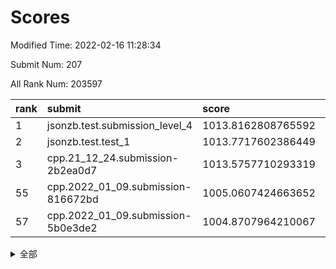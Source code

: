 # Scores

Modified Time: 2022-02-16 11:28:34

Submit Num: 207

All Rank Num: 203597

| rank |               submit               |       score        |       sigma        | pk_num |
| :--- | :--------------------------------- | :----------------- | :----------------- | :----- |
| 1    | jsonzb.test.submission_level_4     | 1013.8162808765592 | 0.8061270846385837 | 3932   |
| 2    | jsonzb.test.test_1                 | 1013.7717602386449 | 0.8086011936387523 | 3935   |
| 3    | cpp.21_12_24.submission-2b2ea0d7   | 1013.5757710293319 | 0.8391224527219675 | 3929   |
| 55   | cpp.2022_01_09.submission-816672bd | 1005.0607424663652 | 0.7154665813169852 | 3934   |
| 57   | cpp.2022_01_09.submission-5b0e3de2 | 1004.8707964210067 | 0.7248822214206846 | 3938   |


<details>
<summary>全部</summary>

| rank |                 submit                 |       score        |       sigma        | pk_num |
| :--- | :------------------------------------- | :----------------- | :----------------- | :----- |
| 1    | jsonzb.test.submission_level_4         | 1013.8162808765592 | 0.8061270846385837 | 3932   |
| 2    | jsonzb.test.test_1                     | 1013.7717602386449 | 0.8086011936387523 | 3935   |
| 3    | cpp.21_12_24.submission-2b2ea0d7       | 1013.5757710293319 | 0.8391224527219675 | 3929   |
| 4    | gobigger.level_3.submission_level_3_30 | 1011.6320941234511 | 0.7893807481021942 | 3935   |
| 5    | gobigger.level_3.submission_level_3_3  | 1011.6027323589446 | 0.7954946644587967 | 3930   |
| 6    | gobigger.level_3.submission_level_3_20 | 1011.4745364080422 | 0.77456421840973   | 3936   |
| 7    | gobigger.level_3.submission_level_3_1  | 1011.2177897961814 | 0.8099562414634748 | 3934   |
| 8    | gobigger.level_3.submission_level_3_17 | 1011.0735914985    | 0.7803763856188574 | 3934   |
| 9    | gobigger.level_3.submission_level_3_45 | 1011.0475450770435 | 0.7871002971754565 | 3931   |
| 10   | gobigger.level_3.submission_level_3_2  | 1010.9966203779663 | 0.7714118407096151 | 3938   |
| 11   | gobigger.level_3.submission_level_3_8  | 1010.9355983187903 | 0.7624514176176601 | 3935   |
| 12   | gobigger.level_3.submission_level_3_10 | 1010.6912786211607 | 0.7726094230994383 | 3931   |
| 13   | gobigger.level_3.submission_level_3_26 | 1010.680609422285  | 0.7734057072547067 | 3937   |
| 14   | gobigger.level_3.submission_level_3_28 | 1010.5577985730522 | 0.759462391610646  | 3935   |
| 15   | gobigger.level_3.submission_level_3_24 | 1010.5511550627087 | 0.7753331775009785 | 3936   |
| 16   | gobigger.level_3.submission_level_3_42 | 1010.5327058661873 | 0.7575853494096713 | 3936   |
| 17   | gobigger.level_3.submission_level_3_13 | 1010.4648683381191 | 0.7866602468357428 | 3926   |
| 18   | gobigger.level_3.submission_level_3_9  | 1010.3939580192509 | 0.7588545175081033 | 3933   |
| 19   | gobigger.level_3.submission_level_3_44 | 1010.3484897422625 | 0.7658900034979711 | 3935   |
| 20   | gobigger.level_3.submission_level_3_21 | 1010.3173325190727 | 0.7851403052907764 | 3936   |
| 21   | gobigger.level_3.submission_level_3_18 | 1010.2722860475284 | 0.7483318145676902 | 3936   |
| 22   | gobigger.level_3.submission_level_3_49 | 1010.2432296710347 | 0.7338986960349957 | 3932   |
| 23   | gobigger.level_3.submission_level_3_14 | 1010.1809563712733 | 0.7817034071857047 | 3937   |
| 24   | gobigger.level_3.submission_level_3_43 | 1010.1762159399028 | 0.7852257771002064 | 3932   |
| 25   | gobigger.level_3.submission_level_3_15 | 1009.9732825058071 | 0.7437984184581501 | 3938   |
| 26   | gobigger.level_3.submission_level_3_25 | 1009.938951398538  | 0.7566816716303935 | 3936   |
| 27   | gobigger.level_3.submission_level_3_33 | 1009.9019399632891 | 0.7548824237545876 | 3936   |
| 28   | gobigger.level_3.submission_level_3_34 | 1009.9012379155838 | 0.7540653430417502 | 3931   |
| 29   | gobigger.level_3.submission_level_3_31 | 1009.8614814247916 | 0.760306527350257  | 3933   |
| 30   | gobigger.level_3.submission_level_3_19 | 1009.8216029041614 | 0.7454627963058734 | 3937   |
| 31   | gobigger.level_3.submission_level_3_47 | 1009.798841860264  | 0.7304127224440246 | 3937   |
| 32   | gobigger.level_3.submission_level_3_11 | 1009.7811578027707 | 0.761292642518476  | 3934   |
| 33   | gobigger.level_3.submission_level_3_16 | 1009.7492277196811 | 0.7452185816768272 | 3939   |
| 34   | gobigger.level_3.submission_level_3_23 | 1009.678081547172  | 0.7647810470273889 | 3936   |
| 35   | gobigger.level_3.submission_level_3_48 | 1009.6765547429148 | 0.7795564005809994 | 3929   |
| 36   | gobigger.level_3.submission_level_3_40 | 1009.6545839460566 | 0.7391101840333204 | 3937   |
| 37   | gobigger.level_3.submission_level_3_37 | 1009.6202622056518 | 0.7415066744119336 | 3934   |
| 38   | gobigger.level_3.submission_level_3_36 | 1009.5885119234966 | 0.7435092880224824 | 3933   |
| 39   | gobigger.level_3.submission_level_3_41 | 1009.548952609747  | 0.7749656863381822 | 3931   |
| 40   | gobigger.level_3.submission_level_3_39 | 1009.5433428378382 | 0.7633304031903956 | 3938   |
| 41   | gobigger.level_3.submission_level_3_7  | 1009.4523597849544 | 0.7601869492059647 | 3934   |
| 42   | gobigger.level_3.submission_level_3_38 | 1009.4210289295278 | 0.7287447758422038 | 3933   |
| 43   | gobigger.level_3.submission_level_3_5  | 1009.3295701088942 | 0.7484520551772831 | 3935   |
| 44   | gobigger.level_3.submission_level_3_32 | 1009.3190510876846 | 0.76385384143529   | 3936   |
| 45   | gobigger.level_3.submission_level_3_46 | 1009.1358242056905 | 0.7467731175975154 | 3930   |
| 46   | gobigger.level_3.submission_level_3_29 | 1009.0521883384268 | 0.7419315483194884 | 3936   |
| 47   | gobigger.level_3.submission_level_3_35 | 1008.9330855976357 | 0.7420335438122168 | 3937   |
| 48   | gobigger.level_3.submission_level_3_6  | 1008.9069922421289 | 0.7471398075641751 | 3937   |
| 49   | gobigger.level_3.submission_level_3_22 | 1008.8339531885897 | 0.7572955908600605 | 3935   |
| 50   | gobigger.level_3.submission_level_3_27 | 1008.8150681644219 | 0.756292820004656  | 3940   |
| 51   | gobigger.level_3.submission_level_3_0  | 1008.6679590951409 | 0.7620727627527817 | 3937   |
| 52   | gobigger.level_3.submission_level_3_12 | 1008.4221759950459 | 0.7297740617095159 | 3932   |
| 53   | gobigger.level_3.submission_level_3_4  | 1008.218834287274  | 0.7354764228935954 | 3936   |
| 54   | gobigger.level_1.submission_level_1_30 | 1005.2217917676312 | 0.7224107025901749 | 3934   |
| 55   | cpp.2022_01_09.submission-816672bd     | 1005.0607424663652 | 0.7154665813169852 | 3934   |
| 56   | gobigger.level_1.submission_level_1_24 | 1004.9455959065469 | 0.7272127801047591 | 3937   |
| 57   | cpp.2022_01_09.submission-5b0e3de2     | 1004.8707964210067 | 0.7248822214206846 | 3938   |
| 58   | gobigger.level_1.submission_level_1_20 | 1004.6207904915574 | 0.7278065960984438 | 3930   |
| 59   | gobigger.level_1.submission_level_1_35 | 1004.5207402041365 | 0.7295920335388066 | 3931   |
| 60   | gobigger.level_1.submission_level_1_27 | 1004.443489523262  | 0.7147454251949085 | 3935   |
| 61   | gobigger.level_1.submission_level_1_15 | 1004.2839789548618 | 0.7150129671807799 | 3932   |
| 62   | gobigger.level_1.submission_level_1_5  | 1004.2810935235539 | 0.7149715988375763 | 3929   |
| 63   | gobigger.level_1.submission_level_1_6  | 1003.9795727419906 | 0.7265882925947503 | 3935   |
| 64   | gobigger.level_1.submission_level_1_49 | 1003.9222407945824 | 0.7171505768410632 | 3931   |
| 65   | gobigger.level_1.submission_level_1_4  | 1003.9031633550867 | 0.7230973203299477 | 3935   |
| 66   | gobigger.level_1.submission_level_1_10 | 1003.7315849624633 | 0.7174601070275415 | 3934   |
| 67   | gobigger.level_1.submission_level_1_13 | 1003.6786172363694 | 0.726562049932162  | 3935   |
| 68   | gobigger.level_1.submission_level_1_0  | 1003.6517965503276 | 0.7156886093232823 | 3931   |
| 69   | gobigger.level_1.submission_level_1_11 | 1003.4734602950315 | 0.7114741799117981 | 3936   |
| 70   | gobigger.level_1.submission_level_1_26 | 1003.4721250314126 | 0.7151957633574776 | 3934   |
| 71   | gobigger.level_1.submission_level_1_45 | 1003.4610909800978 | 0.732855154913523  | 3937   |
| 72   | gobigger.level_1.submission_level_1_34 | 1003.45224201605   | 0.7136186689855555 | 3931   |
| 73   | gobigger.level_1.submission_level_1_37 | 1003.4029232019898 | 0.722309985936204  | 3934   |
| 74   | gobigger.level_1.submission_level_1_40 | 1003.3787492389879 | 0.7181016298481393 | 3932   |
| 75   | gobigger.level_1.submission_level_1_36 | 1003.3511223164737 | 0.7118622615465691 | 3937   |
| 76   | gobigger.level_1.submission_level_1_22 | 1003.30835124474   | 0.710628135960018  | 3931   |
| 77   | gobigger.level_1.submission_level_1_9  | 1003.286786926548  | 0.715463412993257  | 3935   |
| 78   | gobigger.level_1.submission_level_1_46 | 1003.2685100739026 | 0.7122643826503732 | 3937   |
| 79   | gobigger.level_1.submission_level_1_48 | 1003.2257039085763 | 0.7197547869368143 | 3932   |
| 80   | gobigger.level_1.submission_level_1_17 | 1003.2129078484172 | 0.7142578260912337 | 3928   |
| 81   | gobigger.level_1.submission_level_1_28 | 1003.2081893937327 | 0.7122476932514183 | 3934   |
| 82   | gobigger.level_1.submission_level_1_1  | 1003.1816812484583 | 0.7369435740177716 | 3933   |
| 83   | gobigger.level_1.submission_level_1_8  | 1003.1562528580577 | 0.7223987768200192 | 3935   |
| 84   | gobigger.level_1.submission_level_1_18 | 1003.1222640365966 | 0.7155660799532814 | 3929   |
| 85   | gobigger.level_1.submission_level_1_29 | 1003.1137321049775 | 0.7178726027772013 | 3937   |
| 86   | gobigger.level_1.submission_level_1_47 | 1003.1072884070247 | 0.7236187701611114 | 3937   |
| 87   | gobigger.level_1.submission_level_1_42 | 1003.0884378777757 | 0.7134180615293879 | 3936   |
| 88   | gobigger.level_1.submission_level_1_16 | 1003.0650600864534 | 0.7161164322451873 | 3931   |
| 89   | gobigger.level_1.submission_level_1_3  | 1003.051775630529  | 0.7179236336077992 | 3928   |
| 90   | gobigger.level_1.submission_level_1_21 | 1003.040339629062  | 0.7143527550763233 | 3937   |
| 91   | gobigger.level_1.submission_level_1_12 | 1002.848647945113  | 0.7070448597762689 | 3933   |
| 92   | gobigger.level_1.submission_level_1_19 | 1002.8358286799272 | 0.725627162349797  | 3935   |
| 93   | gobigger.level_1.submission_level_1_2  | 1002.8131486582761 | 0.7106085477818685 | 3937   |
| 94   | gobigger.level_1.submission_level_1_32 | 1002.7856429853729 | 0.7065019380109322 | 3932   |
| 95   | gobigger.level_1.submission_level_1_41 | 1002.7778876753557 | 0.7258811169269345 | 3937   |
| 96   | gobigger.level_1.submission_level_1_43 | 1002.7488179142408 | 0.7108607514344122 | 3932   |
| 97   | gobigger.level_1.submission_level_1_31 | 1002.622762525975  | 0.7032111732648948 | 3935   |
| 98   | gobigger.level_1.submission_level_1_7  | 1002.4580745446189 | 0.7146427628598241 | 3933   |
| 99   | gobigger.level_1.submission_level_1_14 | 1002.3218380230946 | 0.7152744139558797 | 3936   |
| 100  | gobigger.level_1.submission_level_1_38 | 1002.2494326248709 | 0.7109752647065541 | 3935   |
| 101  | gobigger.level_1.submission_level_1_33 | 1002.190900084545  | 0.7126154620828946 | 3939   |
| 102  | gobigger.level_1.submission_level_1_39 | 1002.0549362835574 | 0.7180470523050434 | 3932   |
| 103  | gobigger.level_1.submission_level_1_44 | 1002.0405035822839 | 0.7117571421314183 | 3934   |
| 104  | gobigger.level_1.submission_level_1_23 | 1001.8674206941706 | 0.7138653702758172 | 3940   |
| 105  | gobigger.level_1.submission_level_1_25 | 1001.7498624521193 | 0.7032995948138414 | 3933   |
| 106  | gobigger.random.submission_random_44   | 996.9156284364985  | 0.7070361640463152 | 3941   |
| 107  | gobigger.random.submission_random_9    | 996.9053785683211  | 0.7111957926399054 | 3935   |
| 108  | gobigger.random.submission_random_4    | 996.8926943292172  | 0.7118684793966498 | 3931   |
| 109  | gobigger.random.submission_random_37   | 996.8871178970281  | 0.7124170083527698 | 3938   |
| 110  | gobigger.random.submission_random_2    | 996.7813598208097  | 0.7204422149505025 | 3933   |
| 111  | gobigger.random.submission_random_22   | 996.6867292988001  | 0.7094689835845925 | 3935   |
| 112  | gobigger.random.submission_random_16   | 996.6572556111937  | 0.7059771198597337 | 3935   |
| 113  | gobigger.random.submission_random_32   | 996.6450045412971  | 0.7057770430068198 | 3936   |
| 114  | gobigger.random.submission_random_17   | 996.595935038962   | 0.7100598512661898 | 3935   |
| 115  | gobigger.random.submission_random_8    | 996.5682121585147  | 0.7174433050767794 | 3936   |
| 116  | gobigger.random.submission_random_33   | 996.533139134357   | 0.7172270481179853 | 3930   |
| 117  | gobigger.random.submission_random_25   | 996.5299675969795  | 0.7082476937956146 | 3932   |
| 118  | gobigger.random.submission_random_10   | 996.2444763477653  | 0.7050911214257526 | 3932   |
| 119  | gobigger.random.submission_random_43   | 996.2320403480604  | 0.7161917180247788 | 3937   |
| 120  | gobigger.random.submission_random_15   | 996.2309717700272  | 0.7028268388410013 | 3938   |
| 121  | gobigger.random.submission_random_46   | 996.2049473482268  | 0.705937048486479  | 3937   |
| 122  | gobigger.random.submission_random_21   | 996.1910409204337  | 0.7185733873301838 | 3932   |
| 123  | gobigger.random.submission_random_38   | 996.1774102519956  | 0.7111453221227062 | 3937   |
| 124  | gobigger.random.submission_random_20   | 996.1305759114671  | 0.7197660178810887 | 3938   |
| 125  | gobigger.random.submission_random_13   | 996.086939925813   | 0.7223677228050406 | 3934   |
| 126  | gobigger.random.submission_random_29   | 996.0124131107258  | 0.7176015612675976 | 3935   |
| 127  | gobigger.random.submission_random_26   | 996.0121246052454  | 0.7276376804799146 | 3931   |
| 128  | gobigger.random.submission_random_14   | 995.9694863272874  | 0.7148571732314091 | 3940   |
| 129  | gobigger.random.submission_random_34   | 995.9568266475368  | 0.7139859679723817 | 3937   |
| 130  | gobigger.random.submission_random_31   | 995.9411498553936  | 0.703108988287422  | 3938   |
| 131  | gobigger.random.submission_random_5    | 995.9193358566154  | 0.6988313568876642 | 3930   |
| 132  | gobigger.random.submission_random_12   | 995.9060335732707  | 0.7052013597822556 | 3938   |
| 133  | gobigger.random.submission_random_45   | 995.8981305607056  | 0.7106342707662999 | 3935   |
| 134  | gobigger.random.submission_random_28   | 995.8107939611546  | 0.7297750172084377 | 3937   |
| 135  | gobigger.random.submission_random_0    | 995.7971891338234  | 0.7215286368010264 | 3930   |
| 136  | gobigger.random.submission_random_49   | 995.7929652123761  | 0.7171909129927178 | 3932   |
| 137  | gobigger.random.submission_random_7    | 995.790870667451   | 0.7263510201373385 | 3936   |
| 138  | gobigger.random.submission_random_1    | 995.7470997878469  | 0.704790108025135  | 3935   |
| 139  | gobigger.random.submission_random_39   | 995.681024868381   | 0.7045814652413429 | 3935   |
| 140  | gobigger.random.submission_random_18   | 995.6260056103631  | 0.7197532574862902 | 3935   |
| 141  | gobigger.random.submission_random_3    | 995.5423526023485  | 0.715620223501632  | 3936   |
| 142  | gobigger.random.submission_random_19   | 995.5151804973939  | 0.7331976472570662 | 3933   |
| 143  | gobigger.random.submission_random_40   | 995.5151208278874  | 0.6933412615724873 | 3935   |
| 144  | gobigger.random.submission_random_47   | 995.4818836170768  | 0.7066016277967678 | 3933   |
| 145  | gobigger.random.submission_random_11   | 995.4496054824076  | 0.7195620261544781 | 3940   |
| 146  | gobigger.random.submission_random_48   | 995.3685228327778  | 0.7011962645396386 | 3935   |
| 147  | gobigger.random.submission_random_42   | 995.3125365570057  | 0.6953302036941235 | 3935   |
| 148  | gobigger.random.submission_random_30   | 995.2819124961311  | 0.7301661458942001 | 3934   |
| 149  | gobigger.random.submission_random_6    | 995.2300177382857  | 0.7198553733143939 | 3932   |
| 150  | gobigger.random.submission_random_23   | 995.2040231230416  | 0.7078377645994394 | 3935   |
| 151  | gobigger.random.submission_random_35   | 995.1557873557143  | 0.7111596045755907 | 3930   |
| 152  | gobigger.random.submission_random_41   | 995.1527543922817  | 0.726427653184514  | 3937   |
| 153  | gobigger.random.submission_random_27   | 995.1507569187548  | 0.7114044994566872 | 3930   |
| 154  | gobigger.random.submission_random_24   | 994.9642675779784  | 0.7155112272675875 | 3938   |
| 155  | gobigger.random.submission_random_36   | 994.6901501416835  | 0.7184289101527802 | 3929   |
| 156  | gobigger.level_2.submission_level_2_34 | 994.6133422441306  | 0.7160646890973958 | 3931   |
| 157  | gobigger.level_2.submission_level_2_27 | 994.3026587989448  | 0.7298140804419186 | 3935   |
| 158  | gobigger.level_2.submission_level_2_36 | 993.6604836938837  | 0.743556749651943  | 3933   |
| 159  | gobigger.level_2.submission_level_2_4  | 993.627110708271   | 0.7265662919837976 | 3933   |
| 160  | gobigger.level_2.submission_level_2_45 | 993.3761028018836  | 0.7347570360200208 | 3929   |
| 161  | gobigger.level_2.submission_level_2_9  | 993.3357660113396  | 0.7117279726281753 | 3925   |
| 162  | gobigger.level_2.submission_level_2_16 | 993.3059075288837  | 0.7329562857319204 | 3934   |
| 163  | gobigger.level_2.submission_level_2_15 | 993.2468915373827  | 0.7382472361265147 | 3937   |
| 164  | gobigger.level_2.submission_level_2_42 | 993.0338845916156  | 0.7345001158834387 | 3934   |
| 165  | gobigger.level_2.submission_level_2_37 | 992.8703992658182  | 0.7189706286474482 | 3931   |
| 166  | gobigger.level_2.submission_level_2_31 | 992.8182205327605  | 0.7470672289039103 | 3928   |
| 167  | gobigger.level_2.submission_level_2_22 | 992.754998486842   | 0.7323915519782789 | 3934   |
| 168  | gobigger.level_2.submission_level_2_28 | 992.7180523374958  | 0.7329205628990472 | 3936   |
| 169  | gobigger.level_2.submission_level_2_39 | 992.6869402429528  | 0.741425746589492  | 3932   |
| 170  | gobigger.level_2.submission_level_2_2  | 992.6743346897119  | 0.7270202870753232 | 3933   |
| 171  | gobigger.level_2.submission_level_2_23 | 992.6651127872769  | 0.7290213842672045 | 3942   |
| 172  | gobigger.level_2.submission_level_2_10 | 992.658770749441   | 0.7299682532245425 | 3934   |
| 173  | gobigger.level_2.submission_level_2_7  | 992.5289808388529  | 0.730531838050635  | 3933   |
| 174  | gobigger.level_2.submission_level_2_1  | 992.4876693354297  | 0.7400566122505726 | 3937   |
| 175  | gobigger.level_2.submission_level_2_24 | 992.2805681581148  | 0.7385510871678049 | 3937   |
| 176  | gobigger.level_2.submission_level_2_6  | 992.2005002545415  | 0.7277195070264055 | 3935   |
| 177  | gobigger.level_2.submission_level_2_17 | 992.1984416364189  | 0.7449780864825024 | 3936   |
| 178  | gobigger.level_2.submission_level_2_8  | 992.1503674129951  | 0.7329880737741871 | 3935   |
| 179  | gobigger.level_2.submission_level_2_18 | 992.086751898917   | 0.7500529116365339 | 3942   |
| 180  | gobigger.level_2.submission_level_2_49 | 992.0746084516202  | 0.7457767202602628 | 3933   |
| 181  | gobigger.level_2.submission_level_2_29 | 991.8947026592065  | 0.7497318496566054 | 3937   |
| 182  | gobigger.level_2.submission_level_2_32 | 991.8672856841857  | 0.7812608242858335 | 3933   |
| 183  | gobigger.level_2.submission_level_2_5  | 991.7873972116026  | 0.7409606380224155 | 3937   |
| 184  | gobigger.level_2.submission_level_2_21 | 991.7836662860796  | 0.7557178315498096 | 3933   |
| 185  | gobigger.level_2.submission_level_2_30 | 991.7730399576375  | 0.7491623189285909 | 3935   |
| 186  | gobigger.level_2.submission_level_2_26 | 991.6287697442806  | 0.7288840517466867 | 3933   |
| 187  | gobigger.level_2.submission_level_2_0  | 991.5638178892284  | 0.7482550176074729 | 3931   |
| 188  | gobigger.level_2.submission_level_2_3  | 991.4222833738461  | 0.7515344516869434 | 3937   |
| 189  | gobigger.level_2.submission_level_2_40 | 991.4206207033974  | 0.7540452924484768 | 3934   |
| 190  | gobigger.level_2.submission_level_2_43 | 991.4177015662074  | 0.7359923750535392 | 3933   |
| 191  | gobigger.level_2.submission_level_2_14 | 991.3819168948467  | 0.7470305233847095 | 3938   |
| 192  | gobigger.level_2.submission_level_2_46 | 991.3439122444636  | 0.7653386442779987 | 3935   |
| 193  | gobigger.level_2.submission_level_2_12 | 991.328792164597   | 0.7571525076462308 | 3936   |
| 194  | gobigger.level_2.submission_level_2_25 | 991.2939049909227  | 0.7351585782862969 | 3932   |
| 195  | gobigger.level_2.submission_level_2_38 | 991.2483822144845  | 0.7389246623552964 | 3935   |
| 196  | gobigger.level_2.submission_level_2_41 | 991.0836086590723  | 0.7716181380193563 | 3934   |
| 197  | gobigger.level_2.submission_level_2_47 | 991.0127542289154  | 0.7508694836695732 | 3932   |
| 198  | gobigger.level_2.submission_level_2_48 | 991.0076906443568  | 0.7435052066023353 | 3930   |
| 199  | gobigger.level_2.submission_level_2_11 | 990.6944678525682  | 0.7799383541427856 | 3934   |
| 200  | gobigger.level_2.submission_level_2_33 | 990.5815053038206  | 0.7647575958213824 | 3936   |
| 201  | gobigger.level_2.submission_level_2_20 | 990.4104556992662  | 0.7715511575050538 | 3929   |
| 202  | gobigger.level_2.submission_level_2_19 | 990.4035400828899  | 0.7508945745430518 | 3928   |
| 203  | gobigger.level_2.submission_level_2_13 | 990.2798580208761  | 0.7528718334378843 | 3932   |
| 204  | gobigger.level_2.submission_level_2_44 | 990.2769157094968  | 0.778410103736565  | 3937   |
| 205  | gobigger.level_2.submission_level_2_35 | 990.0995968344605  | 0.7614511795951521 | 3933   |
| 206  | gobigger.none.submission_none_1        | 979.5588554020652  | 1.2464542595376493 | 3936   |
| 207  | gobigger.none.submission_none_0        | 977.4152943419695  | 1.3750236856847138 | 3931   |

</details>